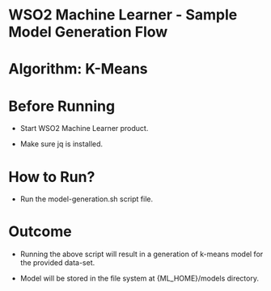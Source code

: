 WSO2 Machine Learner - Sample Model Generation Flow
===================================================

Algorithm: K-Means
==============================

Before Running
==============

* Start WSO2 Machine Learner product.

* Make sure jq is installed.

How to Run?
===========

* Run the model-generation.sh script file.

Outcome
=======

* Running the above script will result in a generation of k-means model for the provided data-set.

* Model will be stored in the file system at {ML_HOME}/models directory.
